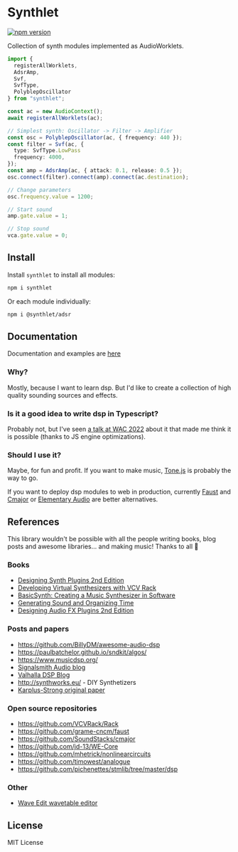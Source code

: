# Synthlet

[![npm version](https://img.shields.io/npm/v/synthlet)](https://www.npmjs.com/package/synthlet)

Collection of synth modules implemented as AudioWorklets.

```ts
import {
  registerAllWorklets,
  AdsrAmp,
  Svf,
  SvfType,
  PolyblepOscillator
} from "synthlet";

const ac = new AudioContext();
await registerAllWorklets(ac);

// Simplest synth: Oscillator -> Filter -> Amplifier
const osc = PolyblepOscillator(ac, { frequency: 440 });
const filter = Svf(ac, {
  type: SvfType.LowPass
  frequency: 4000,
});
const amp = AdsrAmp(ac, { attack: 0.1, release: 0.5 });
osc.connect(filter).connect(amp).connect(ac.destination);

// Change parameters
osc.frequency.value = 1200;

// Start sound
amp.gate.value = 1;

// Stop sound
vca.gate.value = 0;
```

## Install

Install `synthlet` to install all modules:

```bash
npm i synthlet
```

Or each module individually:

```bash
npm i @synthlet/adsr
```

## Documentation

Documentation and examples are [here](https://danigb.github.io/synthlet/docs/quick-start)

### Why?

Mostly, because I want to learn dsp. But I'd like to create a collection of high quality sounding sources and effects.

### Is it a good idea to write dsp in Typescript?

Probably not, but I've seen [a talk at WAC 2022](https://zenodo.org/records/6767468) about it that made me think it is possible (thanks to JS engine optimizations).

### Should I use it?

Maybe, for fun and profit. If you want to make music, [Tone.js](https://github.com/Tonejs/Tone.js) is probably the way to go.

If you want to deploy dsp modules to web in production, currently [Faust](https://faustdoc.grame.fr/) and [Cmajor](https://github.com/cmajor-lang/cmajor) or [Elementary Audio](https://github.com/elemaudio/elementary) are better alternatives.

## References

This library wouldn't be possible with all the people writing books, blog posts and awesome libraries... and making music! Thanks to all 💚

### Books

- [Designing Synth Plugins 2nd Edition](https://www.willpirkle.com/)
- [Developing Virtual Synthesizers with VCV Rack](https://www.routledge.com/Developing-Virtual-Synthesizers-with-VCV-Rack/Gabrielli/p/book/9780367077730)
- [BasicSynth: Creating a Music Synthesizer in Software](http://basicsynth.com/)
- [Generating Sound and Organizing Time](https://cycling74.com/books/go)
- [Designing Audio FX Plugins 2nd Edition](https://www.willpirkle.com/)

### Posts and papers

- https://github.com/BillyDM/awesome-audio-dsp
- https://paulbatchelor.github.io/sndkit/algos/
- https://www.musicdsp.org/
- [Signalsmith Audio blog](https://signalsmith-audio.co.uk/writing/)
- [Valhalla DSP Blog](https://valhalladsp.com/category/learn/plugin-design-learn/)
- http://synthworks.eu/ - DIY Synthetizers
- [Karplus-Strong original paper](https://users.soe.ucsc.edu/~karplus/papers/digitar.pdf)

### Open source repositories

- https://github.com/VCVRack/Rack
- https://github.com/grame-cncm/faust
- https://github.com/SoundStacks/cmajor
- https://github.com/jd-13/WE-Core
- https://github.com/mhetrick/nonlinearcircuits
- https://github.com/timowest/analogue
- https://github.com/pichenettes/stmlib/tree/master/dsp

### Other

- [Wave Edit wavetable editor](https://waveeditonline.com/)

## License

MIT License
